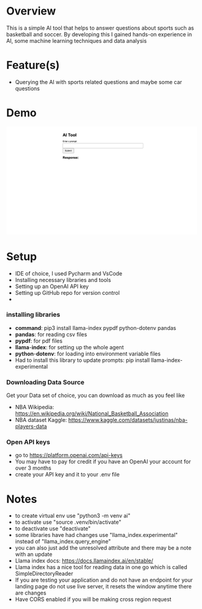 # Overview
This is a simple AI tool that helps to answer questions about sports such as basketball and soccer. 
By developing this I gained hands-on experience in AI, some machine learning techniques and data analysis
# Feature(s)
- Querying the AI with sports related questions and maybe some car questions
# Demo
![landing page.png](landing%20page.png)
# Setup
- IDE of choice, I used Pycharm and VsCode
- Installing necessary libraries and tools
- Setting up an OpenAI API key
- Setting up GitHub repo for version control
- 
### installing libraries
- **command**: pip3 install llama-index pypdf python-dotenv pandas
- **pandas**: for reading csv files
- **pypdf**: for pdf files
- **llama**-**index**: for setting up the whole agent
- **python**-**dotenv**: for loading into environment variable files
- Had to install this library to update prompts: pip install llama-index-experimental

### Downloading Data Source
Get your Data set of choice, you can download as much as you feel like
- NBA Wikipedia: https://en.wikipedia.org/wiki/National_Basketball_Association
- NBA dataset Kaggle: https://www.kaggle.com/datasets/justinas/nba-players-data

### Open API keys
- go to https://platform.openai.com/api-keys
- You may have to pay for credit if you have an OpenAI your account for over 3 months
- create your API key and it to your .env file

# Notes
- to create virtual env use "python3 -m venv ai" 
- to activate use "source .venv/bin/activate"
- to deactivate use "deactivate"
- some libraries have had changes use "llama_index.experimental" instead of "llama_index.query_engine"
- you can also just add the unresolved attribute and there may be a note with an update
- Llama index docs: https://docs.llamaindex.ai/en/stable/
- Llama index has a nice tool for reading data in one go which is called SimpleDirectoryReader
- If you are testing your application and do not have an endpoint for your landing page do not use live server, it resets
the window anytime there are changes
- Have CORS enabled if you will be making cross region request